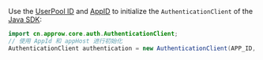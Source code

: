 Use the [UserPool ID](/guides/faqs/get-userpool-id-and-secret.md) and [AppID](/guides/faqs/get-app-id-and-secret.md) to initialize the `AuthenticationClient` of the [Java SDK](/reference/sdk-for-java/):

```java
import cn.approw.core.auth.AuthenticationClient;
// 使用 AppId 和 appHost 进行初始化
AuthenticationClient authentication = new AuthenticationClient(APP_ID, APP_HOST);
```

